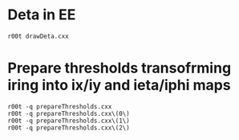 Deta in EE
====

    r00t drawDeta.cxx

Prepare thresholds transofrming iring into ix/iy and ieta/iphi maps
====

    r00t -q prepareThresholds.cxx
    r00t -q prepareThresholds.cxx\(0\)
    r00t -q prepareThresholds.cxx\(1\)
    r00t -q prepareThresholds.cxx\(2\)

